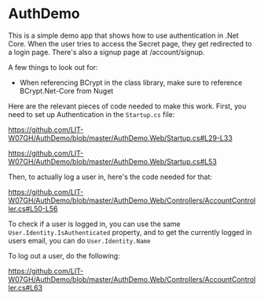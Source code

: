 # AuthDemo

This is a simple demo app that shows how to use authentication in .Net Core. When the user tries to access the Secret page, they get redirected to a login page. There's also a signup page at /account/signup.

A few things to look out for:
* When referencing BCrypt in the class library, make sure to reference BCrypt.Net-Core from Nuget


Here are the relevant pieces of code needed to make this work. First, you need to set up Authentication in the `Startup.cs` file:

https://github.com/LIT-W07GH/AuthDemo/blob/master/AuthDemo.Web/Startup.cs#L29-L33

https://github.com/LIT-W07GH/AuthDemo/blob/master/AuthDemo.Web/Startup.cs#L53

Then, to actually log a user in, here's the code needed for that:

https://github.com/LIT-W07GH/AuthDemo/blob/master/AuthDemo.Web/Controllers/AccountController.cs#L50-L56

To check if a user is logged in, you can use the same `User.Identity.IsAuthenticated` property, and to get the currently logged in users email, you can do `User.Identity.Name`

To log out a user, do the following:

https://github.com/LIT-W07GH/AuthDemo/blob/master/AuthDemo.Web/Controllers/AccountController.cs#L63
